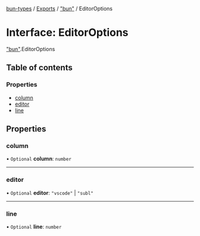 [bun-types](https://oven-sh.github.io/bun-types/README.md) / [Exports](https://oven-sh.github.io/bun-types/modules.md) / ["bun"](https://oven-sh.github.io/bun-types/modules/bun_.md) / EditorOptions

# Interface: EditorOptions

["bun"](https://oven-sh.github.io/bun-types/modules/bun_.md).EditorOptions

## Table of contents

### Properties

- [column](https://oven-sh.github.io/bun-types/interfaces/bun_.EditorOptions.md#column)
- [editor](https://oven-sh.github.io/bun-types/interfaces/bun_.EditorOptions.md#editor)
- [line](https://oven-sh.github.io/bun-types/interfaces/bun_.EditorOptions.md#line)

## Properties

### column

• `Optional` **column**: `number`

___

### editor

• `Optional` **editor**: ``"vscode"`` \| ``"subl"``

___

### line

• `Optional` **line**: `number`
